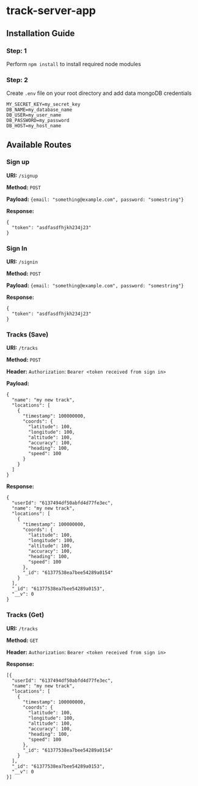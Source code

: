 # track-server-app

## Installation Guide
### Step: 1
Perform `npm install` to install required node modules

### Step: 2
Create `.env` file on your root directory and add data mongoDB credentials
```
MY_SECRET_KEY=my_secret_key
DB_NAME=my_database_name
DB_USER=my_user_name
DB_PASSWORD=my_password
DB_HOST=my_host_name
```

## Available Routes
### Sign up
**URI:** `/signup`


**Method:** `POST`


**Payload:** `{email: "something@example.com", password: "somestring"}`


**Response:**
```
{
  "token": "asdfasdfhjkh234j23"
}
```

### Sign In
**URI:** `/signin`


**Method:** `POST`


**Payload:** `{email: "something@example.com", password: "somestring"}`


**Response:**
```
{
  "token": "asdfasdfhjkh234j23"
}
```


### Tracks (Save)
**URI:** `/tracks`


**Method:** `POST`


**Header:** `Authorization`: `Bearer <token received from sign in>`

**Payload:**
```
{
  "name": "my new track",
  "locations": [
    {
      "timestamp": 100000000,
      "coords": {
        "latitude": 100,
        "longitude": 100,
        "altitude": 100,
        "accuracy": 100,
        "heading": 100,
        "speed": 100
      }
    }
  ]
}

```

**Response:**
```
{
  "userId": "6137494df50abfd4d77fe3ec",
  "name": "my new track",
  "locations": [
    {
      "timestamp": 100000000,
      "coords": {
        "latitude": 100,
        "longitude": 100,
        "altitude": 100,
        "accuracy": 100,
        "heading": 100,
        "speed": 100
      },
      "_id": "61377538ea7bee54289a0154"
    }
  ],
  "_id": "61377538ea7bee54289a0153",
  "__v": 0
}
```

### Tracks (Get)
**URI:** `/tracks`


**Method:** `GET`


**Header:** `Authorization`: `Bearer <token received from sign in>`

**Response:**
```
[{
  "userId": "6137494df50abfd4d77fe3ec",
  "name": "my new track",
  "locations": [
    {
      "timestamp": 100000000,
      "coords": {
        "latitude": 100,
        "longitude": 100,
        "altitude": 100,
        "accuracy": 100,
        "heading": 100,
        "speed": 100
      },
      "_id": "61377538ea7bee54289a0154"
    }
  ],
  "_id": "61377538ea7bee54289a0153",
  "__v": 0
}]
```
